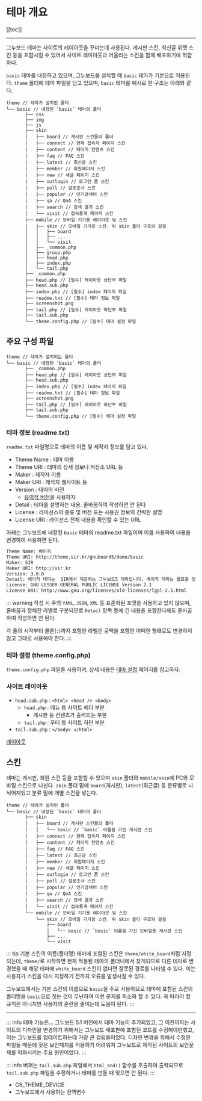 # 테마 개요

[[toc]]

---

그누보드 테마는 사이트의 레이아웃을 꾸미는데 사용된다. 게시판 스킨, 최신글 위젯 스킨 등을 포함시킬 수 있어서 사이트 레이아웃과 어울리는 스킨을 함께 배포하기에 적합하다.

`basic` 테마를 내장하고 있으며, 그누보드를 설치할 때 `basic` 테마가 기본으로 적용된다. `theme` 폴더에 테마 파일을 담고 있으며, `basic` 테마를 예시로 한 구조는 아래와 같다.

```txt{2}
theme // 테마가 설치된 폴더
└── basic // 내장된 `basic` 테마의 폴더
       ├── css
       ├── img
       ├── js
       ├── skin
       │   ├── board // 게시판 스킨들의 폴더
       │   ├── connect // 현재 접속자 페이지 스킨
       │   ├── content // 페이지 컨텐츠 스킨
       │   ├── faq // FAQ 스킨
       │   ├── latest // 최신글 스킨
       │   ├── member // 회원페이지 스킨
       │   ├── new // 새글 페이지 스킨
       │   ├── outlogin // 로그인 폼 스킨
       │   ├── poll // 설문조사 스킨
       │   ├── popular // 인기검색어 스킨
       │   ├── qa // QnA 스킨
       │   ├── search // 검색 결과 스킨
       │   └── visit // 접속통계 페이지 스킨
       ├── mobile // 모바일 기기용 레이아웃 및 스킨
       │   ├── skin // 모바일 기기용 스킨. 위 skin 폴더 구조와 같음
       │   │   ├── board
       │   │   ├── ...
       │   │   └── visit
       │   ├── _common.php
       │   ├── group.php
       │   ├── head.php
       │   ├── index.php
       │   └── tail.php
       ├── _common.php
       ├── head.php // [필수] 레이아웃 상단부 파일
       ├── head.sub.php
       ├── index.php // [필수] index 페이지 파일
       ├── readme.txt // [필수] 테마 정보 파일
       ├── screenshot.png
       ├── tail.php // [필수] 레이아웃 하단부 파일
       ├── tail.sub.php
       └── theme.config.php // [필수] 테마 설정 파일
```

## 주요 구성 파일

```txt{4,6,7,9,11}
theme // 테마가 설치되는 폴더
└── basic // 내장된 `basic` 테마의 폴더
       ├── _common.php
       ├── head.php // [필수] 레이아웃 상단부 파일
       ├── head.sub.php
       ├── index.php // [필수] index 페이지 파일
       ├── readme.txt // [필수] 테마 정보 파일
       ├── screenshot.png
       ├── tail.php // [필수] 레이아웃 하단부 파일
       ├── tail.sub.php
       └── theme.config.php // [필수] 테마 설정 파일
```

### 테마 정보 (readme.txt)

`readme.txt` 파일명으로 테마의 이름 및 제작자 정보를 담고 있다.

- Theme Name : 테마 이름
- Theme URI : 테마의 상세 정보나 저장소 URL 등
- Maker : 제작자 이름
- Maker URI : 제작자 웹사이트 등
- Version : 테마의 버전
  - [유의적 버전](https://semver.org/lang/ko/)을 사용하자
- Detail : 테마를 설명하는 내용. 줄바꿈하여 작성하면 안 된다
- License : 라이선스의 종류 및 버전 또는 사용권 정보의 간략한 설명
- License URI : 라이선스 전체 내용을 확인할 수 있는 URL

아래는 그누보드에 내장된 `basic` 테마의 readme.txt 파일이며 이를 사용하여 내용을 변경하여 사용하면 된다.

```txt
Theme Name: 베이직
Theme URI: http://theme.sir.kr/gnuboard5/demo/basic
Maker: SIR
Maker URI: http://sir.kr
Version: 3.0.0
Detail: 베이직 테마는  SIR에서 제공하는 그누보드5 테마입니다. 베이직 테마는 웹표준 및 접근성을 준수합니다.
License: GNU LESSER GENERAL PUBLIC LICENSE Version 2.1
License URI: http://www.gnu.org/licenses/old-licenses/lgpl-2.1.html
```

::: warning 작성 시 주의
`YAML`, `JSON`, `XML` 등 표준화된 포맷을 사용하고 있지 않으며, 줄바꿈과 정해진 라벨로 구분되므로 `Detail` 항목 등에 긴 내용을 포함한다해도 줄바꿈하여 작성하면 안 된다.

각 줄의 시작부터 콜론(`:`)까지 포함한 라벨은 공백을 포함한 어떠한 형태로도 변경하지않고 그대로 사용해야 한다.
:::

### 테마 설정 (theme.config.php)

`theme.config.php` 파일을 사용하며, 상세 내용은 [테마 설정](/make/theme/config) 페이지를 참고하자.

### 사이트 레이아웃

- `head.sub.php` : `<html> <head /> <body>`
  - `head.php` : 메뉴 등 사이트 헤더 부분
    - 게시판 등 컨텐츠가 출력되는 부분
  - `tail.php` : 푸터 등 사이트 하단 부분
- `tail.sub.php` : `</body> </html>`

[레이아웃](/make/theme/layout)

## 스킨

테마는 게시판, 회원 스킨 등을 포함할 수 있으며 `skin` 폴더와 `mobile/skin`에 PC와 모바일 스킨으로 나뉜다. `skin` 폴더 밑에 `board`(게시판), `latest`(최근글) 등 분류별로 나뉘어져있고 분류 밑에 개별 스킨을 넣는다.

```txt{3,5,19,21}
theme // 테마가 설치된 폴더
└── basic // 내장된 `basic` 테마의 폴더
       ├── skin
       │   ├── board // 게시판 스킨들의 폴더
       │   │   └── basic // `basic` 이름을 가진 게시판 스킨
       │   ├── connect // 현재 접속자 페이지 스킨
       │   ├── content // 페이지 컨텐츠 스킨
       │   ├── faq // FAQ 스킨
       │   ├── latest // 최근글 스킨
       │   ├── member // 회원페이지 스킨
       │   ├── new // 새글 페이지 스킨
       │   ├── outlogin // 로그인 폼 스킨
       │   ├── poll // 설문조사 스킨
       │   ├── popular // 인기검색어 스킨
       │   ├── qa // QnA 스킨
       │   ├── search // 검색 결과 스킨
       │   └── visit // 접속통계 페이지 스킨
       └── mobile // 모바일 기기용 레이아웃 및 스킨
           └── skin // 모바일 기기용 스킨. 위 skin 폴더 구조와 같음
               ├── board
               │   └── basic // `basic` 이름을 가진 모바일용 게시판 스킨
               ├── ...
               └── visit
```

::: tip 기본 스킨의 이름(폴더명)
테마에 포함된 스킨은 `theme/white_board`처럼 지정되는데, `theme/`로 시작하면 현재 적용된 테마의 폴더내에서 찾게되므로 다른 테마로 변경했을 때 해당 테마에 `white_board` 스킨이 없다면 잘못된 경로를 나타낼 수 있다. 이는 사용자가 스킨을 다시 지정하기 전까지 오류를 발생시킬 수 있다.

그누보드에서는 기본 스킨의 이름으로 `basic`을 주로 사용하므로 테마에 포함된 스킨의 폴더명을 `basic`으로 짓는 것이 무난하며 이런 문제를 최소화 할 수 있다. 꼭 따라야 할 규칙은 아니지만 사용자의 혼란을 줄이는데 도움이 된다.
:::

---

::: info 테마 기능은...
그누보드 5.1 버전에서 테마 기능이 추가되었고, 그 이전까지는 사이트의 디자인을 변경하기 위해서는 그누보드 배포판에 포함된 코드를 수정해야만했고, 이는 그누보드를 업데이트하는데 가장 큰 걸림돌이었다. 디자인 변경을 위해서 수정한 파일들 때문에 잦은 보안패치를 적용하기 어려워져 그누보드로 제작된 사이트의 보안문제를 악화시키는 주요 원인이었다.
:::

::: info
버퍼는 `tail.sub.php` 파일에서 `html_end()` 함수를 호출하여 출력되므로 `tail.sub.php` 파일을 수정하거나 테마를 만들 때 잊으면 안 된다.
:::

- G5_THEME_DEVICE
- 그누보드에서 사용하는 전역변수
